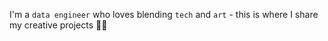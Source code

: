 I'm a `data engineer` who loves blending `tech` and `art` - this is where I share my creative projects 🧑‍💻
